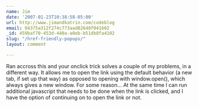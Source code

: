 ```yaml
---
name: Jim
date: '2007-01-23T10:38:58-05:00'
url: http://www.jimandkatrin.com/codeblog
email: 04375a312f274c773aad82648f041602
_id: 459baf70-453d-440a-a0eb-b51db8fa4102
slug: "/href-friendly-popups/"
layout: comment

---
```


Ran accross this and your onclick trick solves a couple of my problems, in a different way.
It allows me to open the link using the default behavior (a new tab, if set up that way) as opposed to opening with window.open(), which always gives a new window. For some reason...
At the same time I can run additional javascript that needs to be done when the link is clicked, and I have the option of continuing on to open the link or not.
